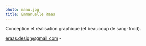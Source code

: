 ```yaml
---
photo: manu.jpg
title: Emmanuelle Raas
---
```

Conception et réalisation graphique (et beaucoup de sang-froid).

[<i class="fa fa-envelope"></i> eraas.design@gmail.com](mailto:eraas.design@gmail.com) - [<i class="fa fa-linkedin"></i>](https://www.linkedin.com/in/emmanuelle-raas-6a174287)
